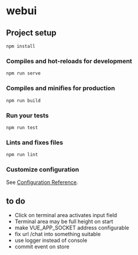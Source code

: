 # webui

## Project setup
```
npm install
```

### Compiles and hot-reloads for development
```
npm run serve
```

### Compiles and minifies for production
```
npm run build
```

### Run your tests
```
npm run test
```

### Lints and fixes files
```
npm run lint
```

### Customize configuration
See [Configuration Reference](https://cli.vuejs.org/config/).


## to do

* Click on terminal area activates input field
* Terminal area may be full height on start
* make VUE_APP_SOCKET address configurable 
* fix url /chat into something suitable
* use logger instead of console 
* commit event on store
